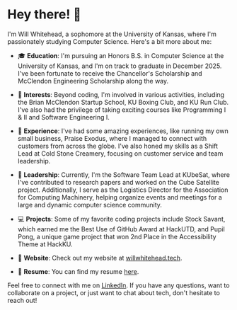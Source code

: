 # Hey there! 👋

I'm Will Whitehead, a sophomore at the University of Kansas, where I'm passionately studying Computer Science. Here's a bit more about me:

- 🎓 **Education**: I'm pursuing an Honors B.S. in Computer Science at the University of Kansas, and I'm on track to graduate in December 2025. I've been fortunate to receive the Chancellor's Scholarship and McClendon Engineering Scholarship along the way.

- 🌟 **Interests**: Beyond coding, I'm involved in various activities, including the Brian McClendon Startup School, KU Boxing Club, and KU Run Club. I've also had the privilege of taking exciting courses like Programming I & II and Software Engineering I.

- 💼 **Experience**: I've had some amazing experiences, like running my own small business, Praise Exodus, where I managed to connect with customers from across the globe. I've also honed my skills as a Shift Lead at Cold Stone Creamery, focusing on customer service and team leadership.

- 🚀 **Leadership**: Currently, I'm the Software Team Lead at KUbeSat, where I've contributed to research papers and worked on the Cube Satellite project. Additionally, I serve as the Logistics Director for the Association for Computing Machinery, helping organize events and meetings for a large and dynamic computer science community.

- 💻 **Projects**: Some of my favorite coding projects include Stock Savant, which earned me the Best Use of GitHub Award at HackUTD, and Pupil Pong, a unique game project that won 2nd Place in the Accessibility Theme at HackKU.

- 🔗 **Website**: Check out my website at [willwhitehead.tech](https://willwhitehead.tech).

- 📄 **Resume**: You can find my resume [here](https://whitehead.wiki).

Feel free to connect with me on [LinkedIn](https://www.linkedin.com/in/willwhitehead122/). If you have any questions, want to collaborate on a project, or just want to chat about tech, don't hesitate to reach out!
